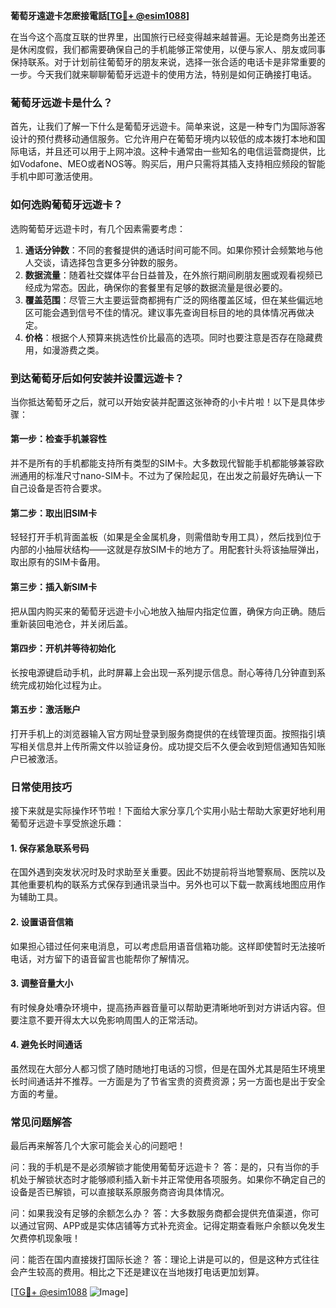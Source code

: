 **葡萄牙遠遊卡怎麽接電話[[TG💪+ @esim1088](https://t.me/s/esim1088)]**

在当今这个高度互联的世界里，出国旅行已经变得越来越普遍。无论是商务出差还是休闲度假，我们都需要确保自己的手机能够正常使用，以便与家人、朋友或同事保持联系。对于计划前往葡萄牙的朋友来说，选择一张合适的电话卡是非常重要的一步。今天我们就来聊聊葡萄牙远遊卡的使用方法，特别是如何正确接打电话。

### 葡萄牙远遊卡是什么？

首先，让我们了解一下什么是葡萄牙远遊卡。简单来说，这是一种专门为国际游客设计的预付费移动通信服务。它允许用户在葡萄牙境内以较低的成本拨打本地和国际电话，并且还可以用于上网冲浪。这种卡通常由一些知名的电信运营商提供，比如Vodafone、MEO或者NOS等。购买后，用户只需将其插入支持相应频段的智能手机中即可激活使用。

### 如何选购葡萄牙远遊卡？

选购葡萄牙远遊卡时，有几个因素需要考虑：

1. **通话分钟数**：不同的套餐提供的通话时间可能不同。如果你预计会频繁地与他人交谈，请选择包含更多分钟数的服务。
2. **数据流量**：随着社交媒体平台日益普及，在外旅行期间刷朋友圈或观看视频已经成为常态。因此，确保你的套餐里有足够的数据流量是很必要的。
3. **覆盖范围**：尽管三大主要运营商都拥有广泛的网络覆盖区域，但在某些偏远地区可能会遇到信号不佳的情况。建议事先查询目标目的地的具体情况再做决定。
4. **价格**：根据个人预算来挑选性价比最高的选项。同时也要注意是否存在隐藏费用，如漫游费之类。

### 到达葡萄牙后如何安装并设置远遊卡？

当你抵达葡萄牙之后，就可以开始安装并配置这张神奇的小卡片啦！以下是具体步骤：

#### 第一步：检查手机兼容性
并不是所有的手机都能支持所有类型的SIM卡。大多数现代智能手机都能够兼容欧洲通用的标准尺寸nano-SIM卡。不过为了保险起见，在出发之前最好先确认一下自己设备是否符合要求。

#### 第二步：取出旧SIM卡
轻轻打开手机背面盖板（如果是全金属机身，则需借助专用工具），然后找到位于内部的小抽屉状结构——这就是存放SIM卡的地方了。用配套针头将该抽屉弹出，取出原有的SIM卡备用。

#### 第三步：插入新SIM卡
把从国内购买来的葡萄牙远遊卡小心地放入抽屉内指定位置，确保方向正确。随后重新装回电池仓，并关闭后盖。

#### 第四步：开机并等待初始化
长按电源键启动手机，此时屏幕上会出现一系列提示信息。耐心等待几分钟直到系统完成初始化过程为止。

#### 第五步：激活账户
打开手机上的浏览器输入官方网址登录到服务商提供的在线管理页面。按照指引填写相关信息并上传所需文件以验证身份。成功提交后不久便会收到短信通知告知账户已被激活。

### 日常使用技巧

接下来就是实际操作环节啦！下面给大家分享几个实用小贴士帮助大家更好地利用葡萄牙远遊卡享受旅途乐趣：

#### 1. 保存紧急联系号码
在国外遇到突发状况时及时求助至关重要。因此不妨提前将当地警察局、医院以及其他重要机构的联系方式保存到通讯录当中。另外也可以下载一款离线地图应用作为辅助工具。

#### 2. 设置语音信箱
如果担心错过任何来电消息，可以考虑启用语音信箱功能。这样即使暂时无法接听电话，对方留下的语音留言也能帮你了解情况。

#### 3. 调整音量大小
有时候身处嘈杂环境中，提高扬声器音量可以帮助更清晰地听到对方讲话内容。但要注意不要开得太大以免影响周围人的正常活动。

#### 4. 避免长时间通话
虽然现在大部分人都习惯了随时随地打电话的习惯，但是在国外尤其是陌生环境里长时间通话并不推荐。一方面是为了节省宝贵的资费资源；另一方面也是出于安全方面的考量。

### 常见问题解答

最后再来解答几个大家可能会关心的问题吧！

问：我的手机是不是必须解锁才能使用葡萄牙远遊卡？
答：是的，只有当你的手机处于解锁状态时才能够顺利插入新卡并正常使用各项服务。如果你不确定自己的设备是否已解锁，可以直接联系原服务商咨询具体情况。

问：如果我没有足够的余额怎么办？
答：大多数服务商都会提供充值渠道，你可以通过官网、APP或是实体店铺等方式补充资金。记得定期查看账户余额以免发生欠费停机现象哦！

问：能否在国内直接拨打国际长途？
答：理论上讲是可以的，但是这种方式往往会产生较高的费用。相比之下还是建议在当地拨打电话更加划算。

[[TG💪+ @esim1088](https://t.me/s/esim1088) ![Image](https://i.postimg.cc/4NQfJmqS/Snipaste-2025-05-13-00-14-12.png)]